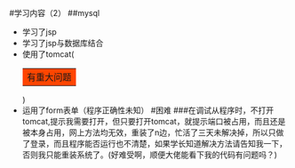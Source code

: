 #学习内容（2）
##mysql
* 学习了jsp
* 学习了jsp与数据库结合
* 使用了tomcat(<table><td bgcolor=#FF4500>有重大问题</table>)
* 运用了form表单（程序正确性未知）
#困难
###在调试从程序时，不打开tomcat,提示我需要打开，但只要打开tomcat，就提示端口被占用，而且还是被本身占用，网上方法均无效，重装了n边，忙活了三天未解决掉，所以只做了登录，而且程序能否运行也不清楚，如果学长知道解决方法请告知我一下，否则我只能重装系统了。(好难受啊，顺便大佬能看下我的代码有问题吗？)
 

